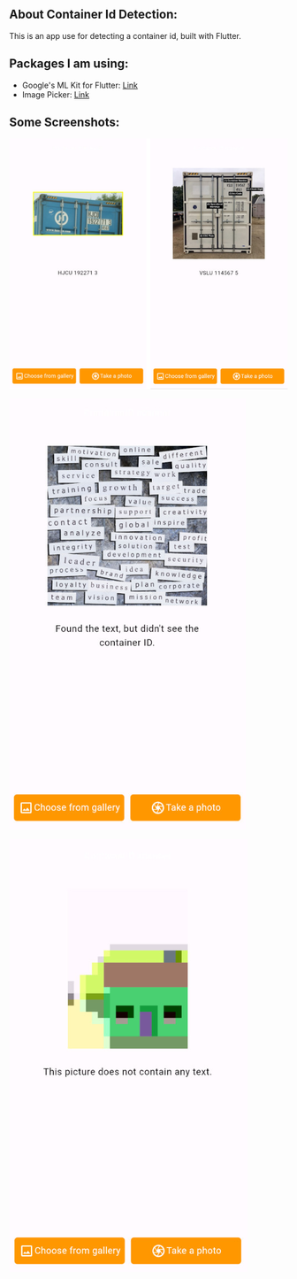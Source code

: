 ## About Container Id Detection:
This is an app use for detecting a container id, built with Flutter.

## Packages I am using:
  * Google's ML Kit for Flutter: [Link](https://pub.dev/packages/google_ml_kit)
  * Image Picker: [Link](https://pub.dev/packages/image_picker)

## Some Screenshots:
 ![detected](https://github.com/TrucLuong47/container_id_detection/blob/main/preview/detected.png)
 
 ![only_text](https://github.com/TrucLuong47/container_id_detection/blob/main/preview/only%20text.jpg)
 
 ![didn't detected](https://github.com/TrucLuong47/container_id_detection/blob/main/preview/didn't%20detect.jpg)

